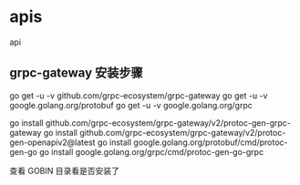 # apis
api


## grpc-gateway 安装步骤

go get -u -v github.com/grpc-ecosystem/grpc-gateway
go get -u -v google.golang.org/protobuf
go get -u -v google.golang.org/grpc


go install github.com/grpc-ecosystem/grpc-gateway/v2/protoc-gen-grpc-gateway
go install github.com/grpc-ecosystem/grpc-gateway/v2/protoc-gen-openapiv2@latest
go install google.golang.org/protobuf/cmd/protoc-gen-go
go install google.golang.org/grpc/cmd/protoc-gen-go-grpc

查看 GOBIN 目录看是否安装了